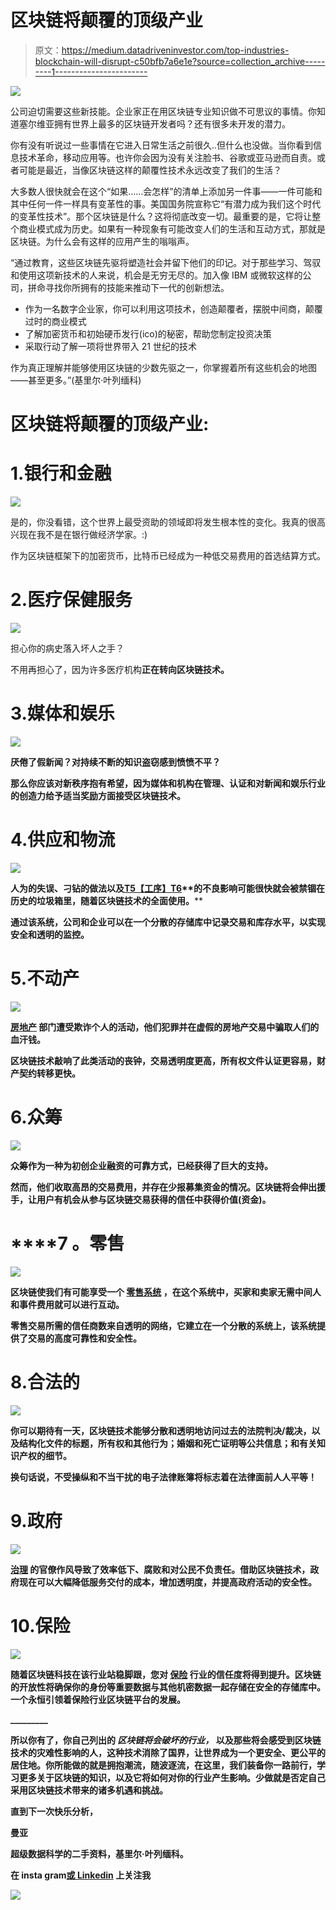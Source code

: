 # 区块链将颠覆的顶级产业

> 原文：<https://medium.datadriveninvestor.com/top-industries-blockchain-will-disrupt-c50bfb7a6e1e?source=collection_archive---------1----------------------->

![](img/17cfa7fd88d21b1d434c64d2b4de87c8.png)

公司迫切需要这些新技能。企业家正在用区块链专业知识做不可思议的事情。你知道塞尔维亚拥有世界上最多的区块链开发者吗？还有很多未开发的潜力。

你有没有听说过一些事情在它进入日常生活之前很久..但什么也没做。当你看到信息技术革命，移动应用等。也许你会因为没有关注脸书、谷歌或亚马逊而自责。或者可能是最近，当像区块链这样的颠覆性技术永远改变了我们的生活？

大多数人很快就会在这个“如果……会怎样”的清单上添加另一件事——一件可能和其中任何一件一样具有变革性的事。美国国务院宣称它“有潜力成为我们这个时代的变革性技术”。那个区块链是什么？这将彻底改变一切。最重要的是，它将让整个商业模式成为历史。如果有一种现象有可能改变人们的生活和互动方式，那就是区块链。为什么会有这样的应用产生的嗡嗡声。

“通过教育，这些区块链先驱将塑造社会并留下他们的印记。对于那些学习、驾驭和使用这项新技术的人来说，机会是无穷无尽的。加入像 IBM 或微软这样的公司，拼命寻找你所拥有的技能来推动下一代的创新想法。

*   作为一名数字企业家，你可以利用这项技术，创造颠覆者，摆脱中间商，颠覆过时的商业模式
*   了解加密货币和初始硬币发行(ico)的秘密，帮助您制定投资决策
*   采取行动了解一项将世界带入 21 世纪的技术

作为真正理解并能够使用区块链的少数先驱之一，你掌握着所有这些机会的地图——甚至更多。”(基里尔·叶列缅科)

# 区块链将颠覆的顶级产业:

# 1.银行和金融

![](img/77192f9a4b8d1559ce50cd3a93c887c1.png)

是的，你没看错，这个世界上最受资助的领域即将发生根本性的变化。我真的很高兴现在我不是在银行做经济学家。:)

作为区块链框架下的加密货币，比特币已经成为一种低交易费用的首选结算方式。

# 2.医疗保健服务

![](img/44ca920ee1bf2de7340272fabaabc912.png)

担心你的病史落入坏人之手？

不用再担心了，因为许多医疗机构[](https://www.exeblock.com/how-blockchain-could-impact-the-healthcare-industry/)**正在转向区块链技术。**

# **3.媒体和娱乐**

**![](img/afd32d5de1fad0573a9c093bb402f175.png)**

**厌倦了假新闻？对持续不断的知识盗窃感到愤愤不平？**

**那么你应该对[](https://cryptoinsider.21mil.com/blockchain-set-to-disrupt-the-entertainment-industry/)**新秩序抱有希望，因为媒体和机构在管理、认证和对新闻和娱乐行业的创造力给予适当奖励方面接受区块链技术。****

# ****4.供应和物流****

****![](img/6d7b2c53ee80d2f095b2246be1ddf0c8.png)****

****人为的失误、刁钻的做法以及[T5【工序】T6](https://www.eft.com/logistics/what-blockchain-and-how-it-going-benefit-logistics-ind...)**的不良影响可能很快就会被禁锢在历史的垃圾箱里，随着区块链技术的全面使用。******

******通过该系统，公司和企业可以在一个分散的存储库中记录交易和库存水平，以实现安全和透明的监控。******

# ******5.不动产******

******![](img/45b3e0617a6c56cbbabb1552a36d0d0f.png)******

******[**房地产**](https://www.weforum.org/.../how-disruptive-technology-could-solve-real-estate-s-tran...) 部门遭受欺诈个人的活动，他们犯罪并在虚假的房地产交易中骗取人们的血汗钱。******

****区块链技术敲响了此类活动的丧钟，交易透明度更高，所有权文件认证更容易，财产契约转移更快。****

# ****6.众筹****

****![](img/9b1e1063883bd62aa0880357ceac2222.png)****

****众筹作为一种为初创企业融资的可靠方式，已经获得了巨大的支持。****

****然而，他们收取高昂的交易费用，并存在少报募集资金的情况。区块链将会伸出援手，让用户有机会从参与区块链交易获得的信任中获得价值(资金)。****

# ****7 **。**零售****

****![](img/3c49677a836e158cd6dc8719da6c197b.png)****

****区块链使我们有可能享受一个 [**零售系统**](https://www.insider-trends.com/retail) ，在这个系统中，买家和卖家无需中间人和事件费用就可以进行互动。****

****零售交易所需的信任商数来自透明的网络，它建立在一个分散的系统上，该系统提供了交易的高度可靠性和安全性。****

# ****8.合法的****

****![](img/62e356ba56fcd59da1fdacdea7384df9.png)****

****你可以期待有一天，区块链技术能够分散和透明地访问过去的法院判决/裁决，以及结构化文件的标题，所有权和其他行为；婚姻和死亡证明等公共信息；和有关知识产权的细节。****

****换句话说，不受操纵和不当干扰的电子法律账簿将标志着在[](http://www.techradar.com/news/7-ways-blockchain-will-change-the-legal-industry-forever)**法律面前人人平等！******

# ******9.政府******

******![](img/dcf186dddf8b3e877c58a49435f0bd46.png)******

******[**治理**](https://www.huffingtonpost.com/.../blockchain-will-disrupt-every-industry_us_59638...) 的官僚作风导致了效率低下、腐败和对公民不负责任。借助区块链技术，政府现在可以大幅降低服务交付的成本，增加透明度，并提高政府活动的安全性。******

# ****10.保险****

****![](img/a3ae43228ab8ce70fa0f19fde58411d4.png)****

****随着区块链科技在该行业站稳脚跟，您对 [**保险**](https://medium.com/.../how-blockchain-technology-can-benefit-insurance-policyhold...) 行业的信任度将得到提升。区块链的开放性将确保你的身份等重要数据与其他机密数据一起存储在安全的存储库中。一个永恒引领着保险行业区块链平台的发展。****

****_________****

****所以你有了，你自己列出的 ***区块链将会破坏的行业，*** 以及那些将会感受到区块链技术的灾难性影响的人，这种技术消除了国界，让世界成为一个更安全、更公平的居住地。你所能做的就是拥抱潮流，随波逐流，在这里，我们装备你一路前行，学习更多关于区块链的知识，以及它将如何对你的行业产生影响。少做就是否定自己采用区块链技术带来的诸多机遇和挑战。****

****直到下一次快乐分析，****

****曼亚****

****超级数据科学的二手资料，基里尔·叶列缅科。****

****在 insta gram[或 Linkedin](http://wwww.instagram.com/manjabogicevic/) 上关注我****

****[![](img/1e34c3b77e117bcdf48b1aba11d77061.png)](http://eepurl.com/dqWBH1)****